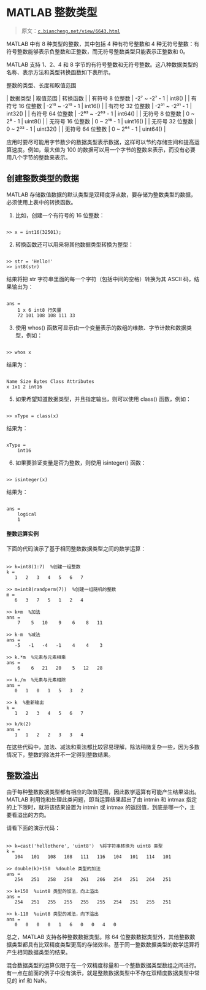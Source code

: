 # MATLAB 整数类型

> 原文：[`c.biancheng.net/view/6643.html`](http://c.biancheng.net/view/6643.html)

MATLAB 中有 8 种类型的整数，其中包括 4 种有符号整数和 4 种无符号整数：有符号整数能够表示负整数和正整数，而无符号整数类型只能表示正整数和 0。

MATLAB 支持 1、2、4 和 8 字节的有符号整数和无符号整数。这八种数据类型的名称、表示方法和类型转换函数如下表所示。

整数的类型、长度和取值范围

| 数据类型 | 取值范围 | 转换函数 |
| 有符号 8 位整数 | -2⁷ ~ -2⁷ - 1 | int8() |
| 有符号 16 位整数 | -2¹⁵ ~ -2¹⁵ - 1 | int16() |
| 有符号 32 位整数 | -2³¹ ~ -2³¹ - 1 | int32() |
| 有符号 64 位整数 | -2⁶³ ~ -2⁶³ - 1 | int64() |
| 无符号 8 位整数 | 0 ~ 2⁸ - 1 | uint8() |
| 无符号 16 位整数 | 0 ~ 2¹⁶ - 1 | uint16() |
| 无符号 32 位整数 | 0 ~ 2³² - 1 | uint32() |
| 无符号 64 位整数 | 0 ~ 2⁶⁴ - 1 | uint64() |

应用时要尽可能用字节数少的数据类型表示数据，这样可以节约存储空间和提高运算速度。例如，最大值为 100 的数据可以用一个字节的整数来表示，而没有必要用八个字节的整数来表示。

## 创建整数类型的数据

MATLAB 存储数值数据的默认类型是双精度浮点数，要存储为整数类型的数据，必须使用上表中的转换函数。

1) 比如，创建一个有符号的 16 位整数：

```

>> x = int16(32501);
```

2) 转换函数还可以用来将其他数据类型转换为整型：

```

>> str = 'Hello!'
>> int8(str)
```

结果将把 str 字符串里面的每一个字符（包括中间的空格）转换为其 ASCII 码，结果输出为：

```

ans = 
    1 x 6 int8 行矢量
    72 101 108 108 111 33
```

3) 使用 whos() 函数可显示由一个变量表示的数组的维数、字节计数和数据类型，例如：

```

>> whos x
```

结果为：

```

Name Size Bytes Class Attributes
x 1x1 2 int16
```

5) 如果希望知道数据类型，并且指定输出，则可以使用 class() 函数，例如：

```

>> xType = class(x)
```

结果为：

```

xType = 
    int16
```

6) 如果要验证变量是否为整数，则使用 isinteger() 函数：

```

>> isinteger(x)
```

结果为：

```

ans = 
    logical
    1
```

#### 整数运算实例

下面的代码演示了基于相同整数数据类型之间的数学运算：

```

>> k=int8(1:7)  %创建一组整数
k =
   1   2   3   4   5   6   7

>> m=int8(randperm(7))  %创建一组随机的整数
m =
   6   3   7   5   1   2   4

>> k+m  %加法
ans =
    7    5   10    9    6    8   11

>> k-m  %减法
ans =
   -5   -1   -4   -1    4    4    3

>> k.*m  %元素与元素相乘
ans =
    6    6   21   20    5   12   28

>> k./m  %元素与元素相除
ans =
   0   1   0   1   5   3   2

>> k  %重新输出
k =
   1   2   3   4   5   6   7

>> k/k(2)
ans =
   1   1   2   2   3   3   4
```

在这些代码中，加法、减法和乘法都比较容易理解，除法稍微复杂一些，因为多数情况下，整数的除法并不一定得到整数结果。

## 整数溢出

由于每种整数数据类型都有相应的取值范围，因此数学运算有可能产生结果溢出。MATLAB 利用饱和处理此类问题，即当运算结果超出了由 intmin 和 intmax 指定的上下限时，就将该结果设置为 intmin 或 intmax 的返回值，到底是哪一个，主要看溢出的方向。

请看下面的演示代码：

```

>> k=cast('hellothere', 'uint8')  %将字符串转换为 uint8 类型
k =
   104   101   108   108   111   116   104   101   114   101

>> double(k)+150  %double 类型的加法
ans =
   254   251   258   258   261   266   254   251   264   251

>> k+150  %uint8 类型的加法，向上溢出
ans =
   254   251   255   255   255   255   254   251   255   251

>> k-110  %uint8 类型的减法，向下溢出
ans =
   0   0   0   0   1   6   0   0   4   0
```

总之，MATLAB 支持各种整数数据类型。除 64 位整数数据类型外，其他整数数据类型都具有比双精度类型更高的存储效率。基于同一整数数据类型的数学运算将产生相同数据类型的结果。

混合数据类型的运算仅限于在一个双精度标量和一个整数数据类型数组之间进行。有一点在前面的例子中没有演示，就是整数数据类型中不存在双精度数据类型中常见的 inf 和 NaN。